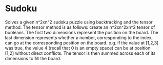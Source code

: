 # Sudoku
Solves a given n^2xn^2 sudoku puzzle using backtracking and the tensor method.
The tensor method is as follows:
    create an n^2xn^2xn^2 tensor of booleans.
        The first two dimensions represent the position on the board.
        The last dimension represents whether a number, corresponding to the index, can go at the corresponding position on the board.
        e.g. if the value at [1,2,3] was true, the value 4 (recall that 0 is an empty space) can be at position [1,2] without direct conflicts.
    The tensor is then summed across each of its dimensions to fill the board.

